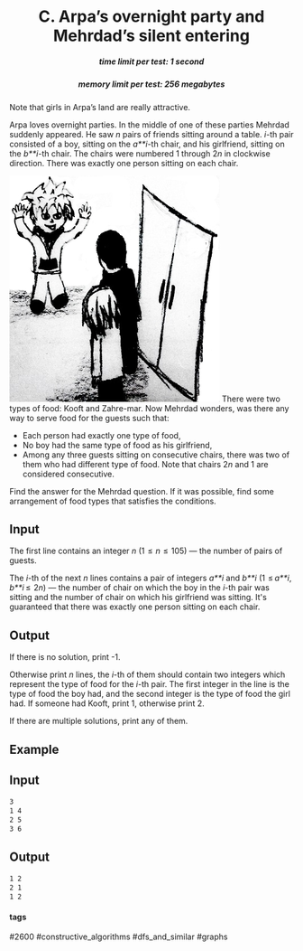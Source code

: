<h1 style='text-align: center;'> C. Arpa’s overnight party and Mehrdad’s silent entering</h1>

<h5 style='text-align: center;'>time limit per test: 1 second</h5>
<h5 style='text-align: center;'>memory limit per test: 256 megabytes</h5>

Note that girls in Arpa’s land are really attractive.

Arpa loves overnight parties. In the middle of one of these parties Mehrdad suddenly appeared. He saw *n* pairs of friends sitting around a table. *i*-th pair consisted of a boy, sitting on the *a**i*-th chair, and his girlfriend, sitting on the *b**i*-th chair. The chairs were numbered 1 through 2*n* in clockwise direction. There was exactly one person sitting on each chair.

 ![](images/cea778c6af4a12d664b1a00c29fd19b8e5639a32.png) There were two types of food: Kooft and Zahre-mar. Now Mehrdad wonders, was there any way to serve food for the guests such that: 

* Each person had exactly one type of food,
* No boy had the same type of food as his girlfriend,
* Among any three guests sitting on consecutive chairs, there was two of them who had different type of food. Note that chairs 2*n* and 1 are considered consecutive.

Find the answer for the Mehrdad question. If it was possible, find some arrangement of food types that satisfies the conditions.

## Input

The first line contains an integer *n* (1  ≤  *n*  ≤  105) — the number of pairs of guests.

The *i*-th of the next *n* lines contains a pair of integers *a**i* and *b**i* (1  ≤ *a**i*, *b**i* ≤  2*n*) — the number of chair on which the boy in the *i*-th pair was sitting and the number of chair on which his girlfriend was sitting. It's guaranteed that there was exactly one person sitting on each chair. 

## Output

If there is no solution, print -1.

Otherwise print *n* lines, the *i*-th of them should contain two integers which represent the type of food for the *i*-th pair. The first integer in the line is the type of food the boy had, and the second integer is the type of food the girl had. If someone had Kooft, print 1, otherwise print 2.

If there are multiple solutions, print any of them.

## Example

## Input


```
3  
1 4  
2 5  
3 6  

```
## Output


```
1 2  
2 1  
1 2  

```


#### tags 

#2600 #constructive_algorithms #dfs_and_similar #graphs 